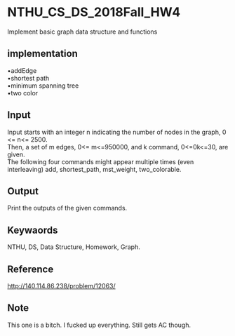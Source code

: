 # NTHU_CS_DS_2018Fall_HW4
Implement basic graph data structure and functions

## implementation
•addEdge  
•shortest path  
•minimum spanning tree  
•two color    

## Input
Input starts with an integer n indicating the number of nodes in the graph, 0 <= n<= 2500.  
Then, a set of m edges, 0<= m<=950000, and k command, 0<=0k<=30, are given.  
The following four commands might appear multiple times (even interleaving) add, shortest_path, mst_weight, two_colorable.  

## Output
Print the outputs of the given commands.

## Keywaords
NTHU, DS, Data Structure, Homework, Graph.

## Reference
http://140.114.86.238/problem/12063/

## Note
This one is a bitch. I fucked up everything. Still gets AC though.
